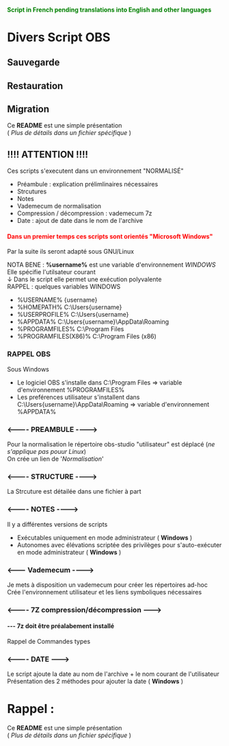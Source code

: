 #### <span style="color:green">Script in French pending translations into English and other languages</span>

# Divers Script OBS
## Sauvegarde
## Restauration
## Migration


Ce **README** est une simple présentation<br>
( *Plus de détails dans un fichier spécifique* )

##  !!!! ATTENTION !!!!

Ces scripts s'executent dans un environnement "NORMALISÉ"

- Préambule : explication prélimlinaires nécessaires
- Strcutures
- Notes
- Vademecum de normalisation
- Compression / décompression : vademecum 7z
- Date : ajout de date dans le nom de l'archive

#### <span style="color:red"> Dans un premier temps ces scripts sont orientés "Microsoft Windows"</span>
Par la suite ils seront adapté sous GNU/Linux



 NOTA BENE : **%username%** est une variable d'environnement *WINDOWS*<br>
 Elle spécifie l'utilsateur courant<br>
↓ Dans le script elle permet une exécution polyvalente<br>
RAPPEL : quelques variables WINDOWS

- %USERNAME%	{username}
- %HOMEPATH%	C:\Users\{username}
- %USERPROFILE%	C:\Users\{username}
- %APPDATA%	C:\Users\{username}\AppData\Roaming
- %PROGRAMFILES%	C:\Program Files
- %PROGRAMFILES(X86)%	C:\Program Files (x86)


### RAPPEL OBS
Sous Windows
- Le logiciel OBS s'installe dans               C:\Program Files => variable d'environnement %PROGRAMFILES%
- Les preférences utilisateur s'installent dans C:\Users\{username}\AppData\Roaming => variable d'environnement %APPDATA%

### <---- PREAMBULE ---->
Pour la normalisation le répertoire obs-studio "utilisateur" est déplacé (*ne s'applique pas pouur Linux*)<br>
On crée un lien de '*Normalisation*'

### <---- STRUCTURE ---->
La Strcuture est détailée dans une fichier à part

###  <---- NOTES ---->
Il y a différentes versions de scripts
- Exécutables uniquement en mode administrateur ( **Windows** )
- Autonomes avec élévations scriptée des privilèges pour s'auto-exécuter en mode administrateur ( **Windows** )


###  <--- Vademecum ---->
Je mets à disposition un vademecum pour créer les répertoires ad-hoc<br>
Crée l'environnement utilisateur et les liens symboliques nécessaires

### <---- 7Z compression/décompression --->
####  --- 7z doit être préalabement installé
Rappel de Commandes types

### <---- DATE --->
Le script ajoute la date au nom de l'archive + le nom courant de l'utilisateur<br>
Présentation des 2 méthodes pour ajouter la date ( **Windows** )

# **Rappel :**
Ce **README** est une simple présentation<br>
( *Plus de détails dans un fichier spécifique* )
